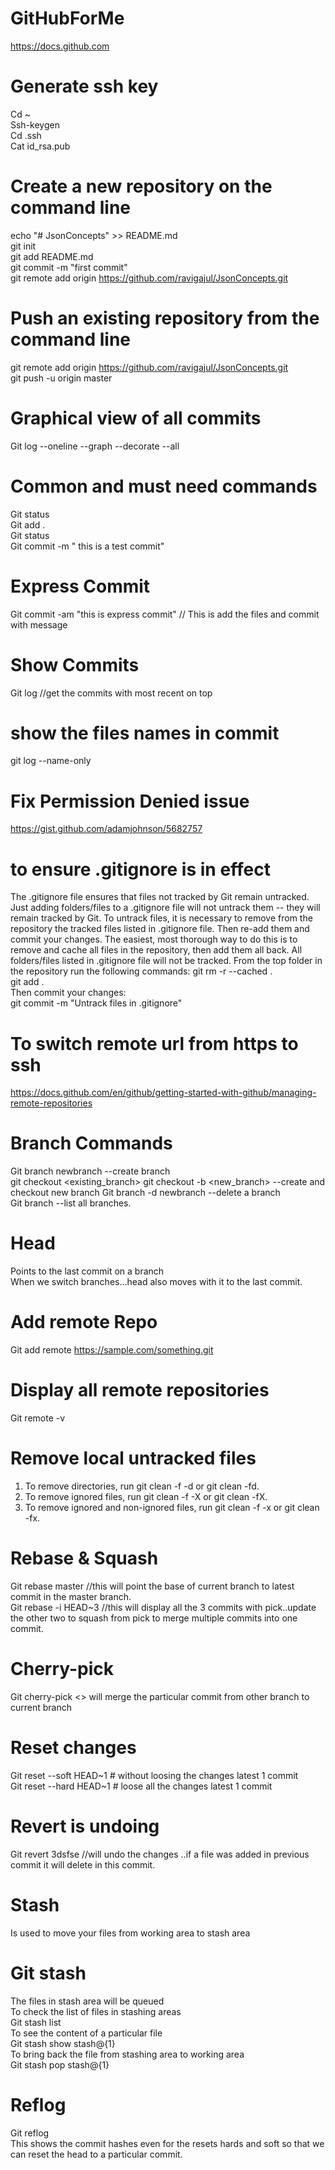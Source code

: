 # GitHubForMe
https://docs.github.com
# Generate ssh key
  Cd ~  
  Ssh-keygen    
  Cd .ssh  
  Cat id_rsa.pub  
# Create a new repository on the command line
  echo "# JsonConcepts" >> README.md  
  git init  
  git add README.md  
  git commit -m "first commit"  
  git remote add origin https://github.com/ravigajul/JsonConcepts.git  
# Push an existing repository from the command line
  git remote add origin https://github.com/ravigajul/JsonConcepts.git  
  git push -u origin master  

# Graphical view of all commits
  Git log --oneline --graph --decorate --all  

# Common and must need commands
  Git status  
  Git add .  
  Git status  
  Git commit -m " this is a test commit"  
 
# Express Commit
  Git commit -am "this is express commit" // This is add the files and commit with message  

# Show Commits
  Git log  //get the commits with most recent on top  

# show the files names in commit
  git log --name-only   
  
# Fix Permission Denied issue
  https://gist.github.com/adamjohnson/5682757  

# to ensure .gitignore is in effect

The .gitignore file ensures that files not tracked by Git remain untracked.
Just adding folders/files to a .gitignore file will not untrack them -- they will remain tracked by Git.
To untrack files, it is necessary to remove from the repository the tracked files listed in .gitignore file. Then re-add them and commit your changes.
The easiest, most thorough way to do this is to remove and cache all files in the repository, then add them all back. All folders/files listed in .gitignore file will not be tracked. From the top folder in the repository run the following commands:
git rm -r --cached .  
git add .  
Then commit your changes:  
git commit -m "Untrack files in .gitignore"  

# To switch remote url from https to ssh
  https://docs.github.com/en/github/getting-started-with-github/managing-remote-repositories  
  
# Branch Commands
  Git branch newbranch --create  branch  
  git checkout <existing_branch>
  git checkout -b <new_branch>  --create and checkout new branch
  Git branch -d newbranch --delete a branch  
  Git branch --list all branches.  

# Head
  Points to the last commit on a branch   
  When we switch branches…head also moves with it to the last commit.   

# Add remote Repo
  Git add remote https://sample.com/something.git  

# Display all remote repositories
  Git remote -v  
# Remove local untracked files
  1. To remove directories, run git clean -f -d or git clean -fd.
  2. To remove ignored files, run git clean -f -X or git clean -fX.
  3. To remove ignored and non-ignored files, run git clean -f -x or git clean -fx.
# Rebase & Squash
  Git rebase master //this will point the base of current branch to latest commit in the master branch.  
  Git rebase -i HEAD~3 //this will display all the 3 commits with pick..update the other two to squash from pick to merge multiple commits into one commit.  

# Cherry-pick
  Git cherry-pick <<commitId>> will merge the particular commit from other branch to current branch  
# Reset changes   
  Git reset --soft HEAD~1  # without loosing the changes latest 1 commit  
  Git reset --hard HEAD~1  # loose all the changes latest 1 commit  

# Revert is undoing
  Git revert 3dsfse //will undo the changes ..if a file was added in previous commit it will delete in this commit.  

# Stash
  Is used to move your files from working area to stash area  
# Git stash
  The files in stash area will be queued  
  To check the list of files in stashing areas    
  Git stash list  
  To see the content of a particular file  
  Git stash show stash@{1}  
  To bring back the file from stashing area to working area  
  Git stash pop stash@{1}  

# Reflog
  Git reflog  
  This shows the commit hashes even for the resets hards and soft so that we can reset the head to a particular commit.  
  








